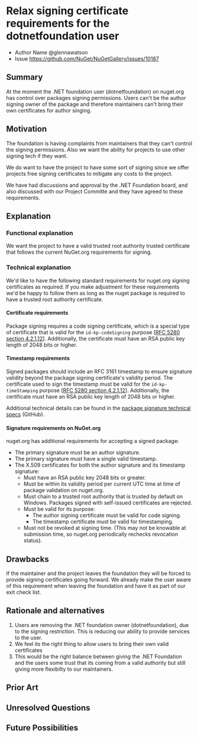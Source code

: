 # Relax signing certificate requirements for the dotnetfoundation user
<!-- Replace `Title` with an appropriate title for your design -->

- Author Name @glennawatson
- Issue https://github.com/NuGet/NuGetGallery/issues/10187

## Summary

At the moment the .NET foundation user (dotnetfoundation) on nuget.org has control over packages signing permissions. Users can't be the author signing owner of the package and therefore maintainers can't bring their own certificates for author singing.

## Motivation 

The foundation is having complaints from maintainers that they can't control the signing permissions. Also we want the ability for projects to use other signing tech if they want.

We do want to have the project to have some sort of signing since we offer projects free signing certificates to mitigate any costs to the project.

We have had discussions and approval by the .NET Foundation board, and also discussed with our Project Committe and they have agreed to these requirements.
## Explanation

### Functional explanation

We want the project to have a valid trusted root authority trusted certificate that follows the current NuGet.org requirements for signing.

### Technical explanation
We'd like to have the following standard requirements for nuget.org signing certificates as required. If you make adjustment for these requirements we'd be happy to follow them as long as the nuget package is required to have a trusted root authority certificate.

#### Certificate requirements

Package signing requires a code signing certificate, which is a special type of certificate that is valid for the `id-kp-codeSigning` purpose [[RFC 5280 section 4.2.1.12](https://tools.ietf.org/html/rfc5280#section-4.2.1.12)]. Additionally, the certificate must have an RSA public key length of 2048 bits or higher.

#### Timestamp requirements

Signed packages should include an RFC 3161 timestamp to ensure signature validity beyond the package signing certificate's validity period. The certificate used to sign the timestamp must be valid for the `id-kp-timeStamping` purpose [[RFC 5280 section 4.2.1.12](https://tools.ietf.org/html/rfc5280#section-4.2.1.12)]. Additionally, the certificate must have an RSA public key length of 2048 bits or higher.

Additional technical details can be found in the [package signature technical specs](https://github.com/NuGet/Home/wiki/Package-Signatures-Technical-Details) (GitHub).

#### Signature requirements on NuGet.org

nuget.org has additional requirements for accepting a signed package:

- The primary signature must be an author signature.
- The primary signature must have a single valid timestamp.
- The X.509 certificates for both the author signature and its timestamp signature:
  - Must have an RSA public key 2048 bits or greater.
  - Must be within its validity period per current UTC time at time of package validation on nuget.org.
  - Must chain to a trusted root authority that is trusted by default on Windows. Packages signed with self-issued certificates are rejected.
  - Must be valid for its purpose: 
    - The author signing certificate must be valid for code signing.
    - The timestamp certificate must be valid for timestamping.
  - Must not be revoked at signing time. (This may not be knowable at submission time, so nuget.org periodically rechecks revocation status).

## Drawbacks

If the maintainer and the project leaves the foundation they will be forced to provide signing certificates going forward. We already make the user aware of this requirement when leaving the foundation and have it as part of our exit check list.

## Rationale and alternatives

1. Users are removing the .NET foundation owner (dotnetfoundation), due to the signing restriction. This is reducing our ability to provide services to the user.
2. We feel its the right thing to allow users to bring their own valid certificates
3. This would be the right balance between giving the .NET Foundation and the users some trust that its coming from a valid authority but still giving more flexibilty to our maintainers.

## Prior Art

<!-- What prior art, both good and bad are related to this proposal? -->
<!-- Do other features exist in other ecosystems and what experience have their community had? -->
<!-- What lessons from other communities can we learn from? -->
<!-- Are there any resources that are relevant to this proposal? -->

## Unresolved Questions

<!-- What parts of the proposal do you expect to resolve before this gets accepted? -->
<!-- What parts of the proposal need to be resolved before the proposal is stabilized? -->
<!-- What related issues would you consider out of scope for this proposal but can be addressed in the future? -->

## Future Possibilities

<!-- What future possibilities can you think of that this proposal would help with? -->
